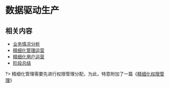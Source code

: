 # 数据驱动生产



## 相关内容

- [业务情况分析](/doteonmamt/COMS/数据驱动生产/业务情况分析)
- [精细化管理运营](/doteonmamt/COMS/数据驱动生产/精细化管理运营)
- [精细化用户运营](/doteonmamt/COMS/数据驱动生产/精细化用户运营)
- [阶段总结](/doteonmamt/COMS/数据驱动生产/阶段总结)



?> 精细化管理需要先进行权限管理分配，为此，特意附加了一篇《[精细化权限管理](/Data/精细化权限管理)》

